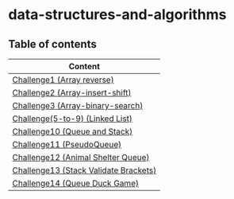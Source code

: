 # data-structures-and-algorithms

## Table of contents

| Content                                                 |
|---------------------------------------------------------|
| [Challenge1 (Array reverse)](CC1/README.md)             |
| [Challenge2 (Array-insert-shift)](CC2/README.md)        |
| [Challenge3 (Array-binary-search)](CC3/README.md)       |
| [Challenge(5-to-9) (Linked List)](CC5/README.md)        |
| [Challenge10 (Queue and Stack)](CC10/README.md)         |
| [Challenge11 (PseudoQueue)](CC11/README.md)             |
| [Challenge12 (Animal Shelter Queue)](CC12/README.md)    |
| [Challenge13 (Stack Validate Brackets)](CC13/README.md) |
| [Challenge14 (Queue Duck Game)](CC14/README.md)         |





